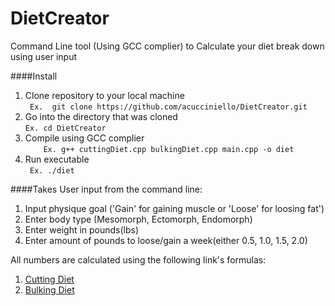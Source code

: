 # DietCreator
Command Line tool (Using GCC complier) to Calculate your diet break down using user input

####Install
1. Clone repository to your local machine   
 ``` Ex.  git clone https://github.com/acucciniello/DietCreator.git```  
2. Go into the directory that was cloned  
 ``` Ex. cd DietCreator ```  
3. Compile using GCC complier  
 ```    Ex. g++ cuttingDiet.cpp bulkingDiet.cpp main.cpp -o diet```
3. Run executable  
    ` Ex. ./diet`

####Takes User input from the command line:
1. Input physique goal ('Gain' for gaining muscle or 'Loose' for loosing fat')
2. Enter body type (Mesomorph, Ectomorph, Endomorph)
3. Enter weight in pounds(lbs)
4. Enter amount of pounds to loose/gain a week(either 0.5, 1.0, 1.5, 2.0) 


All numbers are calculated using the following link's formulas:

1. [Cutting Diet](http://www.simplyshredded.com/layne-norton-the-most-effective-cutting-diet.html)
2. [Bulking Diet](http://sefnach.com/index/the_ultimate_bulking_guide_for_maximum_muscle_gains_written_by_chris_martinez/0-52)
